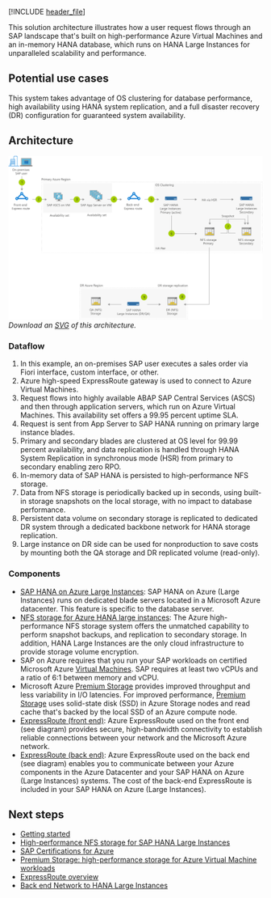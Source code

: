 [!INCLUDE [header_file](../../../includes/sol-idea-header.md)]

This solution architecture illustrates how a user request flows through an SAP landscape that's built on high-performance Azure Virtual Machines and an in-memory HANA database, which runs on HANA Large Instances for unparalleled scalability and performance.

## Potential use cases

This system takes advantage of OS clustering for database performance, high availability using HANA system replication, and a full disaster recovery (DR) configuration for guaranteed system availability.

## Architecture

![Architecture diagram shows Front-end route, through Primary Azure Region to O S Clustering, to D R storage replication in D R Azure Region.](../media/sap-s4-hana-on-hli-with-ha-and-dr.png)
*Download an [SVG](../media/sap-s4-hana-on-hli-with-ha-and-dr.svg) of this architecture.*

### Dataflow

1. In this example, an on-premises SAP user executes a sales order via Fiori interface, custom interface, or other.
1. Azure high-speed ExpressRoute gateway is used to connect to Azure Virtual Machines.
1. Request flows into highly available ABAP SAP Central Services (ASCS) and then through application servers, which run on Azure Virtual Machines. This availability set offers a 99.95 percent uptime SLA.
1. Request is sent from App Server to SAP HANA running on primary large instance blades.
1. Primary and secondary blades are clustered at OS level for 99.99 percent availability, and data replication is handled through HANA System Replication in synchronous mode (HSR) from primary to secondary enabling zero RPO.
1. In-memory data of SAP HANA is persisted to high-performance NFS storage.
1. Data from NFS storage is periodically backed up in seconds, using built-in storage snapshots on the local storage, with no impact to database performance.
1. Persistent data volume on secondary storage is replicated to dedicated DR system through a dedicated backbone network for HANA storage replication.
1. Large instance on DR side can be used for nonproduction to save costs by mounting both the QA storage and DR replicated volume (read-only).

### Components

* [SAP HANA on Azure Large Instances](https://azure.microsoft.com/services/virtual-machines/sap-hana): SAP HANA on Azure (Large Instances) runs on dedicated blade servers located in a Microsoft Azure datacenter. This feature is specific to the database server.
* [NFS storage for Azure HANA large instances](https://azure.microsoft.com/services/storage/files): The Azure high-performance NFS storage system offers the unmatched capability to perform snapshot backups, and replication to secondary storage.  In addition, HANA Large Instances are the only cloud infrastructure to provide storage volume encryption.
* SAP on Azure requires that you run your SAP workloads on certified Microsoft Azure [Virtual Machines](https://azure.microsoft.com/services/virtual-machines). SAP requires at least two vCPUs and a ratio of 6:1 between memory and vCPU.
* Microsoft Azure [Premium Storage](https://azure.microsoft.com/services/storage/disks) provides improved throughput and less variability in I/O latencies. For improved performance, [Premium Storage](https://azure.microsoft.com/services/storage/disks) uses solid-state disk (SSD) in Azure Storage nodes and read cache that's backed by the local SSD of an Azure compute node.
* [ExpressRoute (front end)](https://azure.microsoft.com/services/expressroute): Azure ExpressRoute used on the front end (see diagram) provides secure, high-bandwidth connectivity to establish reliable connections between your network and the Microsoft Azure network.
* [ExpressRoute (back end)](https://azure.microsoft.com/services/expressroute): Azure ExpressRoute used on the back end (see diagram) enables you to communicate between your Azure components in the Azure Datacenter and your SAP HANA on Azure (Large Instances) systems. The cost of the back-end ExpressRoute is included in your SAP HANA on Azure (Large Instances).

## Next steps

* [Getting started](/azure/virtual-machines/workloads/sap/get-started)
* [High-performance NFS storage for SAP HANA Large Instances](/azure/virtual-machines/workloads/sap/hana-overview-architecture)
* [SAP Certifications for Azure](/azure/virtual-machines/workloads/sap/sap-certifications)
* [Premium Storage: high-performance storage for Azure Virtual Machine workloads](/azure/storage/storage-premium-storage)
* [ExpressRoute overview](https://azure.microsoft.com/services/expressroute)
* [Back end Network to HANA Large Instances](/azure/virtual-machines/workloads/sap/hana-overview-architecture)
